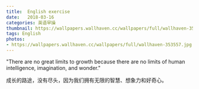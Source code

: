 ```yaml
---
title:  English exercise
date:   2018-03-16
categories: 英语早操
thumbnail: https://wallpapers.wallhaven.cc/wallpapers/full/wallhaven-353557.jpg
tags: English
photos:
- https://wallpapers.wallhaven.cc/wallpapers/full/wallhaven-353557.jpg
---
```


"There are no great limits to growth because there are no limits of human intelligence, imagination, and wonder."
<p>成长的路途，没有尽头，因为我们拥有无限的智慧、想象力和好奇心。</p>
